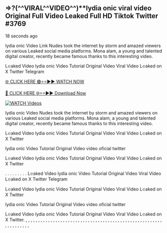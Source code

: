 ## =>?(^^VIRAL^^VIDEO^^)**lydia onic viral video Original Full Video Leaked Full HD Tiktok Twitter #3769

18 seconds ago

lydia onic Video Link Nudes took the internet by storm and amazed viewers on various Leaked social media platforms. Mona alam, a young and talented digital creator, recently became famous thanks to this interesting video.

L𝚎aked Video lydia onic Video Tutorial Original Video Viral Video L𝚎aked on X Twitter Telegram

[🌐 CLICK HERE 🟢==►► WATCH NOW](https://dekho-ki-hoy-07-2k25.blogspot.com/2025/01/viral-on.html)

[🔴 CLICK HERE 🌐==►► Download Now](https://dekho-ki-hoy-07-2k25.blogspot.com/2025/01/viral-on.html)

[![WATCH Videos](https://i.imgur.com/dJHk4Zq.gif)](https://dekho-ki-hoy-07-2k25.blogspot.com/2025/01/viral-on.html)

lydia onic Video Nudes took the internet by storm and amazed viewers on various Leaked social media platforms. Mona alam, a young and talented digital creator, recently became famous thanks to this interesting video.

L𝚎aked Video lydia onic Video Tutorial Original Video Viral Video L𝚎aked on X Twitter

lydia onic Video Tutorial Original Video video oficial twitter

L𝚎aked Video lydia onic Video Tutorial Original Video Viral Video L𝚎aked on X Twitter

. . . . . . . . . L𝚎aked Video lydia onic Video Tutorial Original Video Viral Video L𝚎aked on X Twitter Telegram

L𝚎aked Video lydia onic Video Tutorial Original Video Viral Video L𝚎aked on X Twitter

lydia onic Video Tutorial Original Video video oficial twitter

L𝚎aked Video lydia onic Video Tutorial Original Video Viral Video L𝚎aked on X Twitter.
,
,
,
,
,
,
,
,
,
,
,
,
,
,
,
,
,
,
,
,
,
,
,
,
,
,
,
,
,
,
,
,
,
,
,
,
,
,
,
,
,
,
,
,
,
,
,
,
,
,
,
,
,
,
,
,
,
,
,
,
,
,
,
,
,